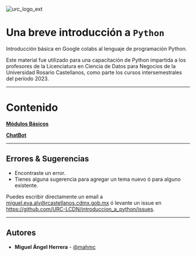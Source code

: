 ![urc_logo_ext](https://github.com/URC-LCDN/calculo_con_python/assets/28746720/776b5280-352f-42af-b356-16b02c5e21fc)

# Una breve introducción a `Python`
Introducción básica en Google colabs al lenguaje de programación Python. 

Este material fue utilizado para una capacitación de Python impartida a los profesores de la Licenciatura en Ciencia de Datos para Negocios de la Universidad Rosario Castellanos, como parte los cursos intersemestrales del período 2023. 
___

# Contenido

**[Módulos Básicos](https://github.com/URC-LCDN/introduccion_a_python/blob/main/BasicModules.ipynb)**

**[ChatBot](https://github.com/URC-LCDN/introduccion_a_python/blob/main/ChatBot.ipynb)**

___

## Errores & Sugerencias
 * Encontraste un error.
 * Tienes alguna sugerencia para agregar un tema nuevo ó para alguno existente.

Puedes escribir directamente un email a [miguel.eva.alv@rcastellanos.cdmx.gob.mx](mailto:miguel.eva.alv@rcastellanos.cdmx.gob.mx) ó levante un issue en https://github.com/URC-LCDN/introduccion_a_python/issues.
___

## Autores

 * **Miguel Ángel Herrera** - [@mahmc](https://github.com/mahmc)
